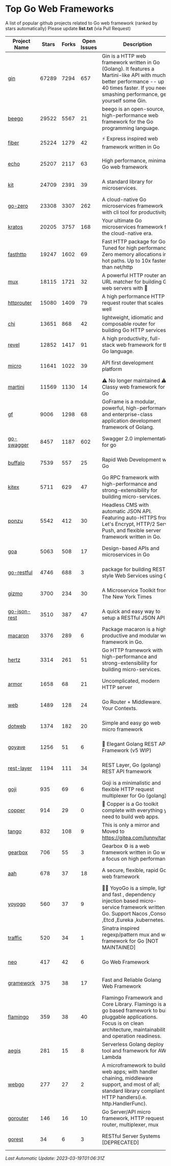 # Top Go Web Frameworks
A list of popular github projects related to Go web framework (ranked by stars automatically)
Please update **list.txt** (via Pull Request)

| Project Name | Stars | Forks | Open Issues | Description | Last Commit |
| ------------ | ----- | ----- | ----------- | ----------- | ----------- |
| [gin](https://github.com/gin-gonic/gin) | 67289 | 7294 | 657 | Gin is a HTTP web framework written in Go (Golang). It features a Martini-like API with much better performance -- up to 40 times faster. If you need smashing performance, get yourself some Gin. | 2023-03-02 00:12:20 |
| [beego](https://github.com/beego/beego) | 29522 | 5567 | 21 | beego is an open-source, high-performance web framework for the Go programming language. | 2023-03-09 07:19:01 |
| [fiber](https://github.com/gofiber/fiber) | 25224 | 1279 | 42 | ⚡️ Express inspired web framework written in Go | 2023-03-15 08:45:42 |
| [echo](https://github.com/labstack/echo) | 25207 | 2117 | 63 | High performance, minimalist Go web framework | 2023-03-16 05:46:03 |
| [kit](https://github.com/go-kit/kit) | 24709 | 2391 | 39 | A standard library for microservices. | 2023-03-02 02:16:12 |
| [go-zero](https://github.com/zeromicro/go-zero) | 23308 | 3307 | 262 | A cloud-native Go microservices framework with cli tool for productivity. | 2023-03-18 15:04:15 |
| [kratos](https://github.com/go-kratos/kratos) | 20205 | 3757 | 168 | Your ultimate Go microservices framework for the cloud-native era. | 2023-03-17 16:38:02 |
| [fasthttp](https://github.com/valyala/fasthttp) | 19247 | 1602 | 69 | Fast HTTP package for Go. Tuned for high performance. Zero memory allocations in hot paths. Up to 10x faster than net/http | 2023-03-18 13:40:25 |
| [mux](https://github.com/gorilla/mux) | 18115 | 1721 | 32 | A powerful HTTP router and URL matcher for building Go web servers with 🦍 | 2022-12-09 15:56:57 |
| [httprouter](https://github.com/julienschmidt/httprouter) | 15080 | 1409 | 79 | A high performance HTTP request router that scales well | 2022-06-03 15:51:59 |
| [chi](https://github.com/go-chi/chi) | 13651 | 868 | 42 | lightweight, idiomatic and composable router for building Go HTTP services | 2023-02-20 16:21:57 |
| [revel](https://github.com/revel/revel) | 12852 | 1417 | 91 | A high productivity, full-stack web framework for the Go language. | 2022-04-12 20:53:30 |
| [micro](https://github.com/micro/micro) | 11641 | 1022 | 39 | API first development platform | 2023-03-18 16:12:30 |
| [martini](https://github.com/go-martini/martini) | 11569 | 1130 | 14 | ⚠️ No longer maintained ⚠️  Classy web framework for Go | 2017-01-21 21:58:54 |
| [gf](https://github.com/gogf/gf) | 9006 | 1298 | 68 | GoFrame is a modular, powerful, high-performance and enterprise-class application development framework of Golang.  | 2023-03-17 09:56:41 |
| [go-swagger](https://github.com/go-swagger/go-swagger) | 8457 | 1187 | 602 | Swagger 2.0 implementation for go | 2023-02-04 17:37:23 |
| [buffalo](https://github.com/gobuffalo/buffalo) | 7539 | 557 | 25 | Rapid Web Development w/ Go | 2023-01-26 15:34:17 |
| [kitex](https://github.com/cloudwego/kitex) | 5711 | 629 | 47 | Go RPC framework with high-performance and strong-extensibility for building micro-services. | 2023-03-17 03:22:54 |
| [ponzu](https://github.com/ponzu-cms/ponzu) | 5542 | 412 | 30 | Headless CMS with automatic JSON API. Featuring auto-HTTPS from Let's Encrypt, HTTP/2 Server Push, and flexible server framework written in Go. | 2020-01-02 00:14:32 |
| [goa](https://github.com/goadesign/goa) | 5063 | 508 | 17 | Design-based APIs and microservices in Go | 2023-03-17 01:04:20 |
| [go-restful](https://github.com/emicklei/go-restful) | 4746 | 688 | 3 | package for building REST-style Web Services using Go | 2023-03-09 16:41:50 |
| [gizmo](https://github.com/nytimes/gizmo) | 3700 | 234 | 30 | A Microservice Toolkit from The New York Times | 2021-04-30 15:27:05 |
| [go-json-rest](https://github.com/ant0ine/go-json-rest) | 3510 | 387 | 47 | A quick and easy way to setup a RESTful JSON API | 2017-09-13 04:12:08 |
| [macaron](https://github.com/go-macaron/macaron) | 3376 | 289 | 6 | Package macaron is a high productive and modular web framework in Go. | 2023-03-06 01:19:44 |
| [hertz](https://github.com/cloudwego/hertz) | 3314 | 261 | 51 | Go HTTP framework with high-performance and strong-extensibility for building micro-services. | 2023-03-14 10:53:03 |
| [armor](https://github.com/labstack/armor) | 1658 | 68 | 21 | Uncomplicated, modern HTTP server | 2019-08-03 18:10:09 |
| [web](https://github.com/gocraft/web) | 1489 | 128 | 24 | Go Router + Middleware. Your Contexts. | 2019-02-07 15:06:52 |
| [dotweb](https://github.com/devfeel/dotweb) | 1374 | 182 | 20 | Simple and easy go web micro framework | 2022-08-11 09:03:59 |
| [goyave](https://github.com/go-goyave/goyave) | 1256 | 51 | 6 | 🍐 Elegant Golang REST API Framework (v5 WIP) | 2023-02-28 16:04:34 |
| [rest-layer](https://github.com/rs/rest-layer) | 1194 | 111 | 34 | REST Layer, Go (golang) REST API framework | 2021-09-30 23:58:01 |
| [goji](https://github.com/goji/goji) | 935 | 69 | 6 | Goji is a minimalistic and flexible HTTP request multiplexer for Go (golang) | 2019-01-26 23:58:29 |
| [copper](https://github.com/gocopper/copper) | 914 | 29 | 0 | 🚀‏‏‎    ‎‏‏‎‏‏‎‎‎‎‎‎Copper is a Go toolkit complete with everything you need to build web apps. | 2023-03-14 01:23:40 |
| [tango](https://github.com/lunny/tango) | 832 | 108 | 9 | This is only a mirror and Moved to https://gitea.com/lunny/tango | 2019-05-17 03:31:10 |
| [gearbox](https://github.com/gogearbox/gearbox) | 706 | 55 | 3 | Gearbox :gear: is a web framework written in Go with a focus on high performance | 2022-09-21 00:20:37 |
| [aah](https://github.com/go-aah/aah) | 678 | 37 | 18 | A secure, flexible, rapid Go web framework | 2020-09-02 02:31:20 |
| [yoyogo](https://github.com/yoyofx/yoyogo) | 560 | 37 | 9 | 🦄🌈 YoyoGo is a simple, light and fast , dependency injection based micro-service framework written in Go. Support Nacos ,Consoul ,Etcd ,Eureka ,kubernetes. | 2022-09-23 09:31:30 |
| [traffic](https://github.com/gravityblast/traffic) | 520 | 34 | 1 | Sinatra inspired regexp/pattern mux and web framework for Go [NOT MAINTAINED] | 2015-11-26 21:31:07 |
| [neo](https://github.com/ivpusic/neo) | 417 | 42 | 6 | Go Web Framework | 2017-08-14 23:54:31 |
| [gramework](https://github.com/gramework/gramework) | 375 | 38 | 17 | Fast and Reliable Golang Web Framework | 2023-01-24 23:49:42 |
| [flamingo](https://github.com/i-love-flamingo/flamingo) | 359 | 38 | 40 | Flamingo Framework and Core Library. Flamingo is a go based framework to build pluggable applications. Focus is on clean architecture, maintainability and operation readiness. | 2023-03-10 12:25:14 |
| [aegis](https://github.com/tmaiaroto/aegis) | 281 | 15 | 8 | Serverless Golang deploy tool and framework for AWS Lambda | 2019-07-28 17:59:41 |
| [webgo](https://github.com/bnkamalesh/webgo) | 277 | 27 | 2 | A microframework to build web apps; with handler chaining, middleware support, and most of all; standard library compliant HTTP handlers(i.e. http.HandlerFunc). | 2023-03-08 16:03:21 |
| [gorouter](https://github.com/vardius/gorouter) | 146 | 16 | 10 | Go Server/API micro framework, HTTP request router, multiplexer, mux | 2022-10-28 23:16:55 |
| [gorest](https://github.com/tideland/gorest) | 34 | 6 | 3 | RESTful Server Systems [DEPRECATED] | 2017-11-10 13:00:37 |

*Last Automatic Update: 2023-03-19T01:06:31Z*